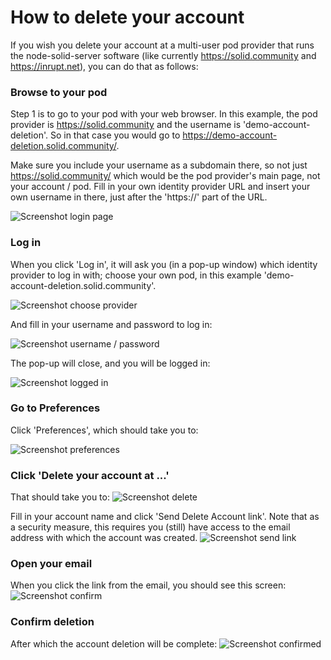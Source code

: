 # How to delete your account

If you wish you delete your account at a multi-user pod provider that runs the node-solid-server software
(like currently https://solid.community and https://inrupt.net), you can do that as follows:

### Browse to your pod
Step 1 is to go to your pod with your web browser. In this example, the pod provider is https://solid.community
and the username is 'demo-account-deletion'. So in that case you would go to https://demo-account-deletion.solid.community/.

Make sure you include your username as a subdomain there, so not just https://solid.community/ which would be the
pod provider's main page, not your account / pod.
Fill in your own identity provider URL and insert your own username in there, just after the 'https://' part of the URL.

![Screenshot login page](https://user-images.githubusercontent.com/408412/66460161-a2ce9980-ea76-11e9-9412-150cde4c53cf.png)

### Log in

When you click 'Log in', it will ask you (in a pop-up window) which identity provider to log in with; choose your own pod, in this example
'demo-account-deletion.solid.community'.

![Screenshot choose provider](https://user-images.githubusercontent.com/408412/66460171-a3ffc680-ea76-11e9-86b8-2fe43da4fa0e.png)

And fill in your username and password to log in:

![Screenshot username / password](https://user-images.githubusercontent.com/408412/66460166-a3673000-ea76-11e9-95cb-e43de1b4be82.png)

The pop-up will close, and you will be logged in:

![Screenshot logged in](https://user-images.githubusercontent.com/408412/66460749-d6f68a00-ea77-11e9-85ed-d05c914f998e.png)

### Go to Preferences

Click 'Preferences', which should take you to:

![Screenshot preferences](https://user-images.githubusercontent.com/408412/66460172-a3ffc680-ea76-11e9-8931-abe545485fa7.png)

### Click 'Delete your account at ...'

That should take you to:
![Screenshot delete](https://user-images.githubusercontent.com/408412/66460173-a4985d00-ea76-11e9-931d-5e02b57edf2c.png)

Fill in your account name and click 'Send Delete Account link'. Note that as a security measure, this requires you (still) have access to the email
address with which the account was created.
![Screenshot send link](https://user-images.githubusercontent.com/408412/66460174-a4985d00-ea76-11e9-930c-8fee9425a3f7.png)

### Open your email

When you click the link from the email, you should see this screen:
![Screenshot confirm](https://user-images.githubusercontent.com/408412/66460175-a4985d00-ea76-11e9-863c-3c71fcdd24c9.png)

### Confirm deletion

After which the account deletion will be complete:
![Screenshot confirmed](https://user-images.githubusercontent.com/408412/66460180-a530f380-ea76-11e9-9957-ee04ebd2c268.png)


